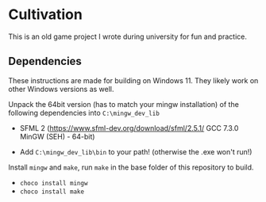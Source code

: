 # Cultivation
This is an old game project I wrote during university for fun and practice. 


## Dependencies
These instructions are made for building on Windows 11. They likely work on other Windows versions as well.

Unpack the 64bit version (has to match your mingw installation) of the following dependencies into `C:\mingw_dev_lib`

* SFML 2 (https://www.sfml-dev.org/download/sfml/2.5.1/ GCC 7.3.0 MinGW (SEH) - 64-bit)

* Add `C:\mingw_dev_lib\bin` to your path! (otherwise the .exe won't run!)

Install `mingw` and `make`, run `make` in the base folder of this repository to build.
* `choco install mingw`
* `choco install make`

